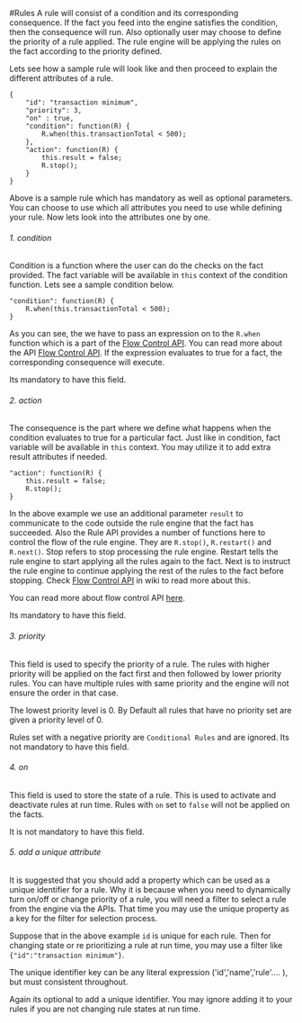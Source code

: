 #Rules
A rule will consist of a condition and its corresponding consequence. If the fact you feed into the engine satisfies the condition, then the consequence will run. Also optionally user may choose to define the priority of a rule applied. The rule engine will be applying the rules on the fact according to the priority defined.

Lets see how a sample rule will look like and then proceed to explain the different attributes of a rule.

    {
		"id": "transaction minimum",
		"priority": 3,
		"on" : true,
		"condition": function(R) {
			R.when(this.transactionTotal < 500);
		},
		"action": function(R) {
			this.result = false;
			R.stop();
		}
	}

Above is a sample rule which has mandatory as well as optional parameters. You can choose to use which all attributes you need to use while defining your rule. Now lets look into the attributes one by one.

###### 1. condition
Condition is a function where the user can do the checks on the fact provided. The fact variable will be available in `this` context of the condition function. Lets see a sample condition below.

	"condition": function(R) {
		R.when(this.transactionTotal < 500);
	}

As you can see, the we have to pass an expression on to the `R.when` function which is a part of the [Flow Control API](/Flow-Control-API). You can read more about the API [Flow Control API](/Flow-Control-API). If the expression evaluates to true for a fact, the corresponding consequence will execute.

Its mandatory to have this field.

###### 2. action
The consequence is the part where we define what happens when the condition evaluates to true for a particular fact. Just like in condition, fact variable will be available in `this` context. You may utilize it to add extra result attributes if needed.

    "action": function(R) {
		this.result = false;
		R.stop();
	}
In the above example we use an additional parameter `result` to communicate to the code outside the rule engine that the fact has succeeded. Also the Rule API provides a number of functions here to control the flow of the rule engine. They are `R.stop()`, `R.restart()` and `R.next()`. Stop refers to stop processing the rule engine. Restart tells the rule engine to start applying all the rules again to the fact. Next is to instruct the rule engine to continue applying the rest of the rules to the fact before stopping. Check [Flow Control API](Flow-Control-API.md) in wiki to read more about this.

You can read more about flow control API [here](Flow-Control-API.md).

Its mandatory to have this field.

###### 3. priority
This field is used to specify the priority of a rule. The rules with higher priority will be applied on the fact first and then followed by lower priority rules. You can have multiple rules with same priority and the engine will not ensure the order in that case.

The lowest priority level is 0. By Default all rules that have no priority set are given a priority level of 0.

Rules set with a negative priority are `Conditional Rules` and are ignored. 
Its not mandatory to have this field.


###### 4. on
This field is used to store the state of a rule. This is used to activate and deactivate rules at run time. Rules with `on` set to `false` will not be applied on the facts.

It is not mandatory to have this field.

###### 5. add a unique attribute
It is suggested that you should add a property which can be used as a unique identifier for a rule. Why it is because when you need to dynamically turn on/off or change priority of a rule, you will need a filter to select a rule from the engine via the APIs. That time you may use the unique property as a key for the filter for selection process.

Suppose that in the above example `id` is unique for each rule. Then for changing state or re prioritizing a rule at run time, you may use a filter like `{"id":"transaction minimum"}`. 

The unique identifier key can be any literal expression ('id','name','rule'.... ), but must consistent throughout.

Again its optional to add a unique identifier. You may ignore adding it to your rules if you are not changing rule states at run time.